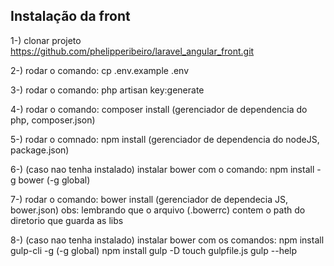 ## Instalação da front

1-) clonar projeto https://github.com/phelipperibeiro/laravel_angular_front.git

2-) rodar o comando: cp .env.example .env	 
 
3-) rodar o comando: php artisan key:generate 

4-) rodar o comando: composer install (gerenciador de dependencia do php, composer.json)

5-) rodar o comnado: npm install (gerenciador de dependencia do nodeJS, package.json)

6-) (caso nao tenha instalado) instalar bower com o comando: npm install -g bower (-g global)

7-) rodar o comando: bower install (gerenciador de dependecia JS, bower.json)
    obs: lembrando que o arquivo (.bowerrc) contem o path do diretorio que guarda as libs

8-) (caso nao tenha instalado) instalar bower com os comandos:
     npm install gulp-cli -g (-g global)
     npm install gulp -D
     touch gulpfile.js
     gulp --help
